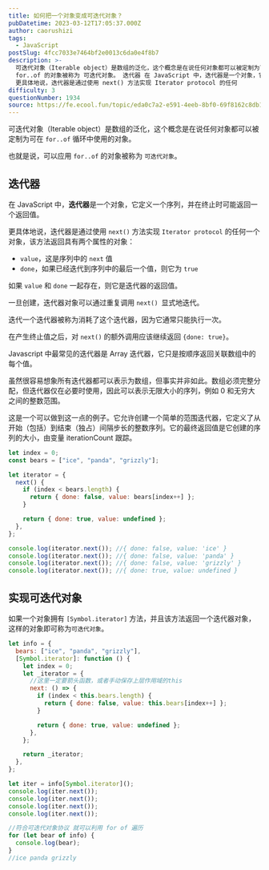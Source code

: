 ```yaml
---
title: 如何把一个对象变成可迭代对象？
pubDatetime: 2023-03-12T17:05:37.000Z
author: caorushizi
tags:
  - JavaScript
postSlug: 4fcc7033e7464bf2e0013c6da0e4f8b7
description: >-
  可迭代对象（Iterable object）是数组的泛化，这个概念是在说任何对象都可以被定制为可在 for..of 循环中使用的对象。 也就是说，可以应用
  for..of 的对象被称为 可迭代对象。 迭代器 在 JavaScript 中，迭代器是一个对象，它定义一个序列，并在终止时可能返回一个返回值。
  更具体地说，迭代器是通过使用 next() 方法实现 Iterator protocol 的任何
difficulty: 3
questionNumber: 1934
source: https://fe.ecool.fun/topic/eda0c7a2-e591-4eeb-8bf0-69f8162c8db1
---
```


可迭代对象（Iterable object）是数组的泛化，这个概念是在说任何对象都可以被定制为可在 `for..of` 循环中使用的对象。

也就是说，可以应用 `for..of` 的对象被称为 `可迭代对象`。

## 迭代器

在 JavaScript 中，**迭代器**是一个对象，它定义一个序列，并在终止时可能返回一个返回值。

更具体地说，迭代器是通过使用 `next()` 方法实现 `Iterator protocol` 的任何一个对象，该方法返回具有两个属性的对象：

- `value`，这是序列中的 `next` 值
- `done`，如果已经迭代到序列中的最后一个值，则它为 `true`

如果 `value` 和 `done` 一起存在，则它是迭代器的返回值。

一旦创建，迭代器对象可以通过重复调用 `next() `显式地迭代。

迭代一个迭代器被称为消耗了这个迭代器，因为它通常只能执行一次。

在产生终止值之后，对 `next()` 的额外调用应该继续返回 `{done: true}`。

Javascript 中最常见的迭代器是 Array 迭代器，它只是按顺序返回关联数组中的每个值。

虽然很容易想象所有迭代器都可以表示为数组，但事实并非如此。数组必须完整分配，但迭代器仅在必要时使用，因此可以表示无限大小的序列，例如 0 和无穷大之间的整数范围。

这是一个可以做到这一点的例子。它允许创建一个简单的范围迭代器，它定义了从开始（包括）到结束（独占）间隔步长的整数序列。它的最终返回值是它创建的序列的大小，由变量 iterationCount 跟踪。

```js
let index = 0;
const bears = ["ice", "panda", "grizzly"];

let iterator = {
  next() {
    if (index < bears.length) {
      return { done: false, value: bears[index++] };
    }

    return { done: true, value: undefined };
  },
};

console.log(iterator.next()); //{ done: false, value: 'ice' }
console.log(iterator.next()); //{ done: false, value: 'panda' }
console.log(iterator.next()); //{ done: false, value: 'grizzly' }
console.log(iterator.next()); //{ done: true, value: undefined }
```

## 实现可迭代对象

如果一个对象拥有 `[Symbol.iterator]` 方法，并且该方法返回一个迭代器对象，这样的对象即可称为`可迭代对象`。

```js
let info = {
  bears: ["ice", "panda", "grizzly"],
  [Symbol.iterator]: function () {
    let index = 0;
    let _iterator = {
      //这里一定要箭头函数，或者手动保存上层作用域的this
      next: () => {
        if (index < this.bears.length) {
          return { done: false, value: this.bears[index++] };
        }

        return { done: true, value: undefined };
      },
    };

    return _iterator;
  },
};

let iter = info[Symbol.iterator]();
console.log(iter.next());
console.log(iter.next());
console.log(iter.next());
console.log(iter.next());

//符合可迭代对象协议 就可以利用 for of 遍历
for (let bear of info) {
  console.log(bear);
}
//ice panda grizzly
```
